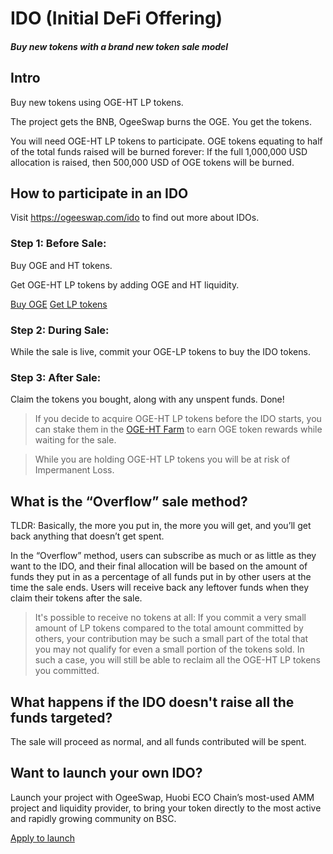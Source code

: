 # IDO (Initial DeFi Offering)
##### Buy new tokens with a brand new token sale model

## Intro

Buy new tokens using OGE-HT LP tokens.

The project gets the BNB, OgeeSwap burns the OGE. You get the tokens.

You will need OGE-HT LP tokens to participate.
OGE tokens equating to half of the total funds raised will be burned forever: If the full 1,000,000 USD allocation is raised, then  500,000 USD of OGE tokens will be burned.


## How to participate in an IDO

Visit https://ogeeswap.com/ido to find out more about IDOs.


### Step 1: Before Sale:
Buy OGE and HT tokens.

Get OGE-HT LP tokens by adding OGE and HT liquidity.

[Buy OGE](https://ogee.exchange/#/swap?inputCurrency=HT&outputCurrency=0x81c3BB76508BB4668fD38DDA71655972F4a3526F) [Get LP tokens](https://ogee.exchange/#/add/HT/0x81c3BB76508BB4668fD38DDA71655972F4a3526F)

### Step 2: During Sale:
While the sale is live, commit your OGE-LP tokens to buy the IDO tokens.


### Step 3: After Sale:
Claim the tokens you bought, along with any unspent funds.
Done!


> If you decide to acquire OGE-HT LP tokens before the IDO starts, you can stake them in the [OGE-HT Farm](https://ogeeswap.com/) to earn OGE token rewards while waiting for the sale.


> While you are holding OGE-HT LP tokens you will be at risk of Impermanent Loss.



## What is the “Overflow” sale method?
TLDR: Basically, the more you put in, the more you will get, and you’ll get back anything that doesn’t get spent.


In the “Overflow” method, users can subscribe as much or as little as they want to the IDO, and their final allocation will be based on the amount of funds they put in as a percentage of all funds put in by other users at the time the sale ends. Users will receive back any leftover funds when they claim their tokens after the sale.

> It's possible to receive no tokens at all: If you commit a very small amount of LP tokens compared to the total amount committed by others, your contribution may be such a small part of the total that you may not qualify for even a small portion of the tokens sold.
In such a case, you will still be able to reclaim all the OGE-HT LP tokens you committed.



## What happens if the IDO doesn't raise all the funds targeted?
The sale will proceed as normal, and all funds contributed will be spent.


## Want to launch your own IDO?
Launch your project with OgeeSwap, Huobi ECO Chain’s most-used AMM project and liquidity provider, to bring your token directly to the most active and rapidly growing community on BSC.


[Apply to launch](https://t.me/ogeefinance)
